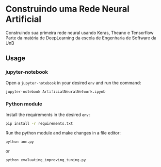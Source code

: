 # Construindo uma Rede Neural Artificial

Construindo sua primeira rede neural usando Keras, Theano e Tensorflow
Parte da matéria de DeepLearning da escola de Engenharia de Software da UnB

## Usage

### jupyter-notebook

Open a `jupyter-notebook` in your desired `env` and run the command:

```sh
jupyter-notebook ArtificialNeuralNetwork.ipynb
```
### Python module

Install the requirements in the desired `env`:

```sh
pip install -r requirements.txt
```

Run the python module and make changes in a file editor:

```sh
python ann.py
```

or

```sh
python evaluating_improving_tuning.py
```

